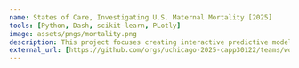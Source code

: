 ```yaml
---
name: States of Care, Investigating U.S. Maternal Mortality [2025]
tools: [Python, Dash, scikit-learn, PLotly]
image: assets/pngs/mortality.png
description: This project focuses creating interactive predictive model and U.S. map visualization to help user explore the maternal mortality rates and factors on the Census Region and state level 
external_url: [https://github.com/orgs/uchicago-2025-capp30122/teams/women-in-stem](https://github.com/uchicago-2025-capp30122/30122-project-women-in-stem)
---
```



